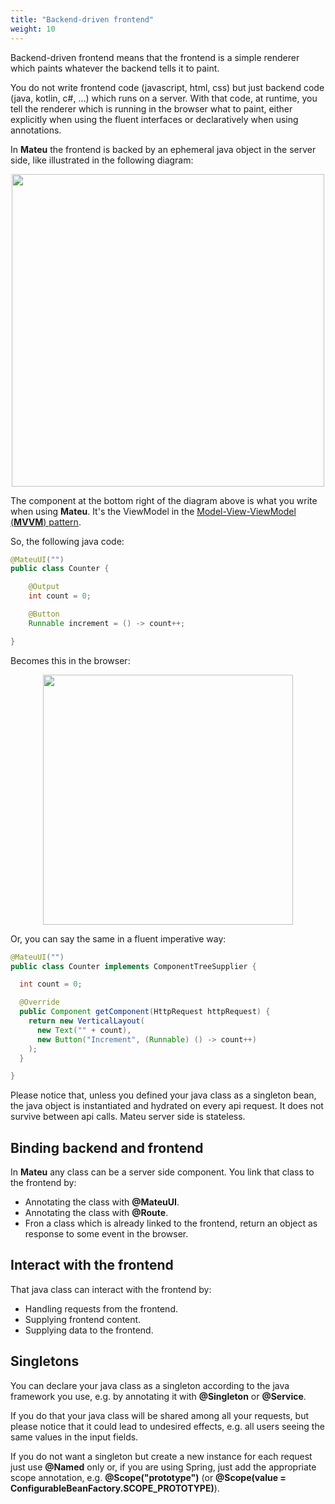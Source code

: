 ```yaml
---
title: "Backend-driven frontend"
weight: 10
---
```


Backend-driven frontend means that the frontend is a simple renderer which paints whatever the backend tells it to paint.

You do not write frontend code (javascript, html, css) but just backend code (java, kotlin, c#, ...) which runs on a server.
With that code, at runtime, you tell the renderer which is running in the browser what to paint, either explicitly when 
using the fluent interfaces or declaratively when using annotations.

In **Mateu** the frontend is backed by an ephemeral java object in the server side, like illustrated in the following diagram:

<p align="center"><img src="../../../images/arch-overall-4.svg" width="500"/></p>

The component at the bottom right of the diagram above is what you write when using **Mateu**. It's the ViewModel in 
the [Model-View-ViewModel (**MVVM**) pattern](https://martinfowler.com/eaaDev/PresentationModel.html).

So, the following java code:

```java
@MateuUI("")
public class Counter {

    @Output
    int count = 0;

    @Button
    Runnable increment = () -> count++;

}
```

Becomes this in the browser:

<p align="center"><img src="../../../images/counter.png" width="400"/></p>

Or, you can say the same in a fluent imperative way:

```java
@MateuUI("")
public class Counter implements ComponentTreeSupplier {

  int count = 0;

  @Override
  public Component getComponent(HttpRequest httpRequest) {
    return new VerticalLayout(
      new Text("" + count),
      new Button("Increment", (Runnable) () -> count++)
    );
  }

}
```

Please notice that, unless you defined your java class as a singleton bean, the java object is instantiated and hydrated
on every api request. It does not survive between api calls. Mateu server side is stateless.

## Binding backend and frontend

In **Mateu** any class can be a server side component. You link that class to the frontend by:

- Annotating the class with **@MateuUI**.
- Annotating the class with **@Route**.
- Fron a class which is already linked to the frontend, return an object as response to some event in the browser.

## Interact with the frontend

That java class can interact with the frontend by:

- Handling requests from the frontend.
- Supplying frontend content.
- Supplying data to the frontend.

## Singletons

You can declare your java class as a singleton according to the java framework you use, e.g. by annotating it with 
**@Singleton** or **@Service**.

If you do that your java class will be shared among all your requests, but please notice that it could lead to undesired
effects, e.g. all users seeing the same values in the input fields.

If you do not want a singleton but create a new instance for each request just use **@Named** only or, if you are using 
Spring, just add the appropriate scope annotation, e.g. **@Scope("prototype")** (or **@Scope(value = ConfigurableBeanFactory.SCOPE_PROTOTYPE)**). 
